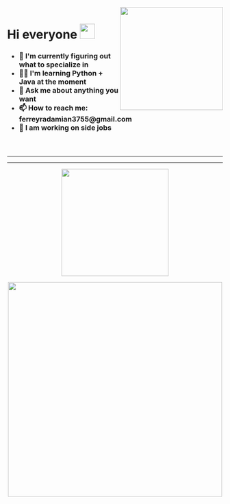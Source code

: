 <img id='gif' align="right" src="https://media.giphy.com/media/CrFLL3CnRpw5ddlBMm/giphy.gif" width="240">
<header align="left">
    <h1 align="left">Hi everyone <img src="https://media.giphy.com/media/hvRJCLFzcasrR4ia7z/giphy.gif" width="35"></h1>
    <h3 align="left">
        <ul>
            <li>🔭 I'm currently figuring out what to specialize in</li>
            <li>👨‍🎓 I'm learning Python + Java at the moment</li>
            <li>💬 Ask me about anything you want</li>
            <li>📫 How to reach me: ferreyradamian3755@gmail.com</li>
            <li>💼 I am working on side jobs</li>
        </ul>
    </h3>
</header>
<hr>
<hr>
<footer align="center">
    <p align="center">
        <img src="https://github-readme-stats.vercel.app/api?username=ferreyradamian&include_all_commits=true&show_icons=true&theme=radical" height="250">
    </p>
    <p align="center">
        <img src="https://github-readme-stats.vercel.app/api/top-langs/?username=ferreyradamian&show_icons=true&langs_count=15&hide=css&layout=donut-vertical&theme=radical" height="500">
    </p>
</footer>

